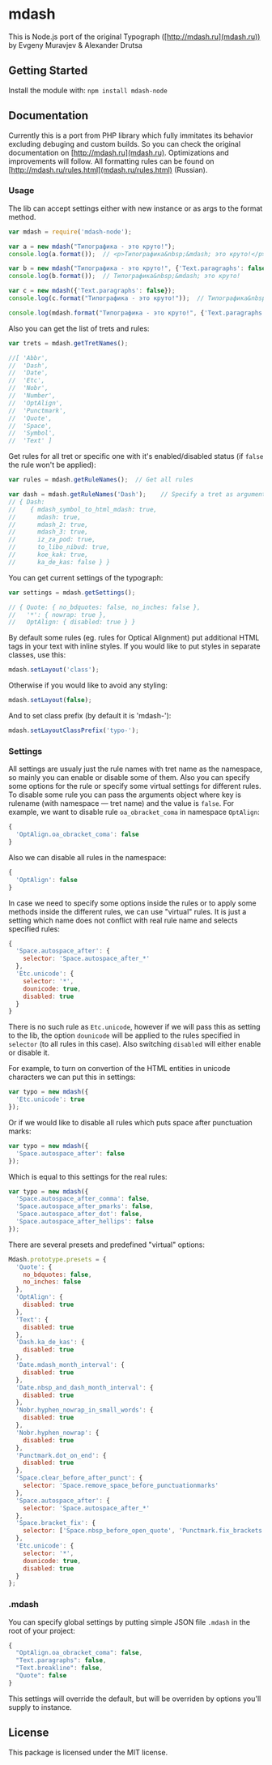 # mdash

This is Node.js port of the original Typograph ([http://mdash.ru](mdash.ru)) by Evgeny Muravjev & Alexander Drutsa

## Getting Started
Install the module with: `npm install mdash-node`

## Documentation
Currently this is a port from PHP library which fully immitates its behavior excluding debuging and custom builds. So you can check the original documentation on [http://mdash.ru](mdash.ru). Optimizations and improvements will follow. All formatting rules can be found on [http://mdash.ru/rules.html](mdash.ru/rules.html) (Russian).

### Usage
The lib can accept settings either with new instance or as args to the format method.

```javascript
var mdash = require('mdash-node');

var a = new mdash("Типографика - это круто!");
console.log(a.format());  // <p>Типографика&nbsp;&mdash; это круто!</p>

var b = new mdash("Типографика - это круто!", {'Text.paragraphs': false});
console.log(b.format());  // Типографика&nbsp;&mdash; это круто!

var c = new mdash({'Text.paragraphs': false});
console.log(c.format("Типографика - это круто!"));  // Типографика&nbsp;&mdash; это круто!

console.log(mdash.format("Типографика - это круто!", {'Text.paragraphs': false}));  // Типографика&nbsp;&mdash; это круто!
```

Also you can get the list of trets and rules:

```javascript
var trets = mdash.getTretNames();

//[ 'Abbr',
//  'Dash',
//  'Date',
//  'Etc',
//  'Nobr',
//  'Number',
//  'OptAlign',
//  'Punctmark',
//  'Quote',
//  'Space',
//  'Symbol',
//  'Text' ]
```

Get rules for all tret or specific one with it's enabled/disabled status (if `false` the rule won't be applied):

```javascript
var rules = mdash.getRuleNames();  // Get all rules

var dash = mdash.getRuleNames('Dash');    // Specify a tret as argument
// { Dash: 
//    { mdash_symbol_to_html_mdash: true,
//      mdash: true,
//      mdash_2: true,
//      mdash_3: true,
//      iz_za_pod: true,
//      to_libo_nibud: true,
//      koe_kak: true,
//      ka_de_kas: false } }
```

You can get current settings of the typograph:

```javascript
var settings = mdash.getSettings();

// { Quote: { no_bdquotes: false, no_inches: false },
//   '*': { nowrap: true },
//   OptAlign: { disabled: true } }
```

By default some rules (eg. rules for Optical Alignment) put additional HTML tags in your text with inline styles. If you would like to put styles in separate classes, use this:

```javascript
mdash.setLayout('class');
```

Otherwise if you would like to avoid any styling:

```javascript
mdash.setLayout(false);
```

And to set class prefix (by default it is 'mdash-'):

```javascript
mdash.setLayoutClassPrefix('typo-');
```

### Settings
All settings are usualy just the rule names with tret name as the namespace, so mainly you can enable or disable some of them. Also you can specify some options for the rule or specify some virtual settings for different rules. To disable some rule you can pass the arguments object where key is rulename (with namespace — tret name) and the value is `false`. For example, we want to disable rule `oa_obracket_coma` in namespace `OptAlign`:

```javascript
{
  'OptAlign.oa_obracket_coma': false
}
```

Also we can disable all rules in the namespace:

```javascript
{
  'OptAlign': false
}
```

In case we need to specify some options inside the rules or to apply some methods inside the different rules, we can use "virtual" rules. It is just a setting which name does not conflict with real rule name and selects specified rules:

```javascript
{
  'Space.autospace_after': {
    selector: 'Space.autospace_after_*'
  },
  'Etc.unicode': {
    selector: '*',
    dounicode: true,
    disabled: true
  }
}
```

There is no such rule as `Etc.unicode`, however if we will pass this as setting to the lib, the option `dounicode` will be applied to the rules specified in `selector` (to all rules in this case). Also switching `disabled` will either enable or disable it.

For example, to turn on convertion of the HTML entities in unicode characters we can put this in settings:

```javascript
var typo = new mdash({
  'Etc.unicode': true
});
```

Or if we would like to disable all rules which puts space after punctuation marks:

```javascript
var typo = new mdash({
  'Space.autospace_after': false
});
```

Which is equal to this settings for the real rules:

```javascript
var typo = new mdash({
  'Space.autospace_after_comma': false,
  'Space.autospace_after_pmarks': false,
  'Space.autospace_after_dot': false,
  'Space.autospace_after_hellips': false
});
```


There are several presets and predefined "virtual" options:

```javascript
Mdash.prototype.presets = {
  'Quote': {
    no_bdquotes: false,
    no_inches: false
  },
  'OptAlign': {
    disabled: true
  },
  'Text': {
    disabled: true
  },
  'Dash.ka_de_kas': {
    disabled: true
  },
  'Date.mdash_month_interval': {
    disabled: true
  },
  'Date.nbsp_and_dash_month_interval': {
    disabled: true
  },
  'Nobr.hyphen_nowrap_in_small_words': {
    disabled: true
  },
  'Nobr.hyphen_nowrap': {
    disabled: true
  },
  'Punctmark.dot_on_end': {
    disabled: true
  },
  'Space.clear_before_after_punct': {
    selector: 'Space.remove_space_before_punctuationmarks'
  },
  'Space.autospace_after': {
    selector: 'Space.autospace_after_*'
  },
  'Space.bracket_fix': {
    selector: ['Space.nbsp_before_open_quote', 'Punctmark.fix_brackets']
  },
  'Etc.unicode': {
    selector: '*',
    dounicode: true,
    disabled: true
  }
};
```

### .mdash

You can specify global settings by putting simple JSON file `.mdash` in the root of your project:

```javascript
{
  "OptAlign.oa_obracket_coma": false,
  "Text.paragraphs": false,
  "Text.breakline": false,
  "Quote": false
}
```

This settings will override the default, but will be overriden by options you'll supply to instance.


## License
This package is licensed under the MIT license.
